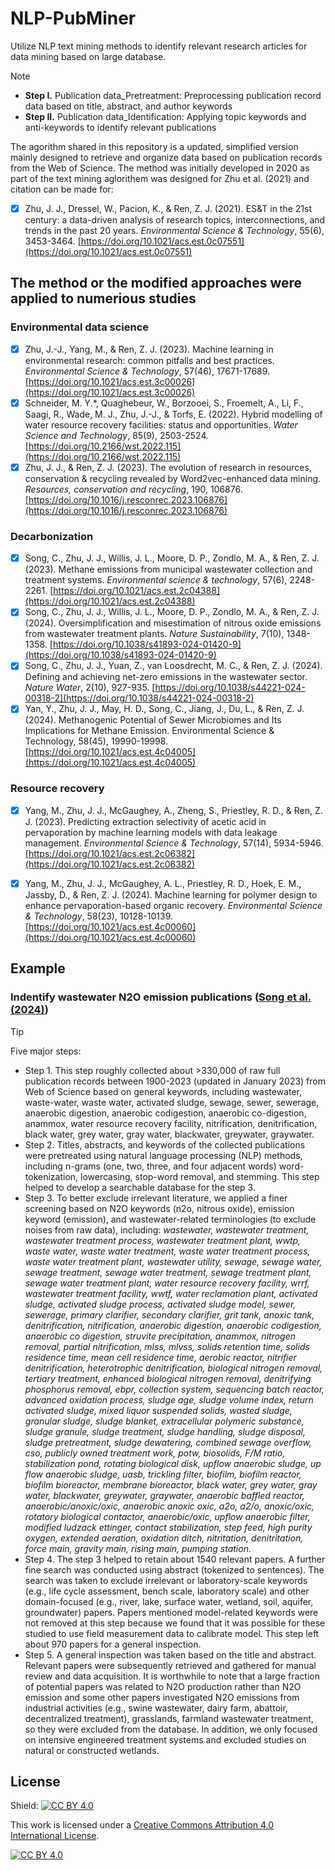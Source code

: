 # NLP-PubMiner
Utilize NLP text mining methods to identify relevant research articles for data mining based on large database.
> [!NOTE]
> * <b>Step I.</b> Publication data_Pretreatment: Preprocessing publication record data based on title, abstract, and author keywords
> * <b>Step II.</b> Publication data_Identification: Applying topic keywords and anti-keywords to identify relevant publications

The agorithm shared in this repository is a updated, simplified version mainly designed to retrieve and organize data based on publication records from the Web of Science. The method was initially developed in 2020 as part of the text mining aglorithem was designed for Zhu et al. (2021) and citation can be made for:
- [x] Zhu, J. J., Dressel, W., Pacion, K., & Ren, Z. J. (2021). ES&T in the 21st century: a data-driven analysis of research topics, interconnections, and trends in the past 20 years. *Environmental Science & Technology*, 55(6), 3453-3464. [https://doi.org/10.1021/acs.est.0c07551](https://doi.org/10.1021/acs.est.0c07551)

## The method or the modified approaches were applied to numerious studies
### Environmental data science
- [x] Zhu, J.-J., Yang, M., & Ren, Z. J. (2023). Machine learning in environmental research: common pitfalls and best practices. *Environmental Science & Technology*, 57(46), 17671-17689. [https://doi.org/10.1021/acs.est.3c00026](https://doi.org/10.1021/acs.est.3c00026)
- [x] Schneider, M. Y.*, Quaghebeur, W., Borzooei, S., Froemelt, A., Li, F., Saagi, R., Wade, M. J., Zhu, J.-J., & Torfs, E. (2022). Hybrid modelling of water resource recovery facilities: status and opportunities. *Water Science and Technology*, 85(9), 2503-2524. [https://doi.org/10.2166/wst.2022.115](https://doi.org/10.2166/wst.2022.115)
- [x] Zhu, J. J., & Ren, Z. J. (2023). The evolution of research in resources, conservation & recycling revealed by Word2vec-enhanced data mining. *Resources, conservation and recycling*, 190, 106876. [https://doi.org/10.1016/j.resconrec.2023.106876](https://doi.org/10.1016/j.resconrec.2023.106876)

### Decarbonization
- [x] Song, C., Zhu, J. J., Willis, J. L., Moore, D. P., Zondlo, M. A., & Ren, Z. J. (2023). Methane emissions from municipal wastewater collection and treatment systems. *Environmental science & technology*, 57(6), 2248-2261. [https://doi.org/10.1021/acs.est.2c04388](https://doi.org/10.1021/acs.est.2c04388)
- [x] Song, C., Zhu, J. J., Willis, J. L., Moore, D. P., Zondlo, M. A., & Ren, Z. J. (2024). Oversimplification and misestimation of nitrous oxide emissions from wastewater treatment plants. *Nature Sustainability*, 7(10), 1348-1358. [https://doi.org/10.1038/s41893-024-01420-9](https://doi.org/10.1038/s41893-024-01420-9)
- [x] Song, C., Zhu, J. J., Yuan, Z., van Loosdrecht, M. C., & Ren, Z. J. (2024). Defining and achieving net-zero emissions in the wastewater sector. *Nature Water*, 2(10), 927-935. [https://doi.org/10.1038/s44221-024-00318-2](https://doi.org/10.1038/s44221-024-00318-2)
- [x] Yan, Y., Zhu, J. J., May, H. D., Song, C., Jiang, J., Du, L., & Ren, Z. J. (2024). Methanogenic Potential of Sewer Microbiomes and Its Implications for Methane Emission. Environmental Science & Technology, 58(45), 19990-19998. [https://doi.org/10.1021/acs.est.4c04005](https://doi.org/10.1021/acs.est.4c04005)

### Resource recovery
- [x] Yang, M., Zhu, J. J., McGaughey, A., Zheng, S., Priestley, R. D., & Ren, Z. J. (2023). Predicting extraction selectivity of acetic acid in pervaporation by machine learning models with data leakage management. *Environmental Science & Technology*, 57(14), 5934-5946. [https://doi.org/10.1021/acs.est.2c06382](https://doi.org/10.1021/acs.est.2c06382)
- [x] Yang, M., Zhu, J. J., McGaughey, A. L., Priestley, R. D., Hoek, E. M., Jassby, D., & Ren, Z. J. (2024). Machine learning for polymer design to enhance pervaporation-based organic recovery. *Environmental Science & Technology*, 58(23), 10128-10139. [https://doi.org/10.1021/acs.est.4c00060](https://doi.org/10.1021/acs.est.4c00060)


## Example
### Indentify wastewater N2O emission publications ([Song et al. (2024)](https://doi.org/10.1038/s41893-024-01420-9))
> [!TIP]
> Five major steps:
* Step 1. This step roughly collected about >330,000 of raw full publication records between 1900-2023 (updated in January 2023) from Web of Science based on general keywords, including wastewater, waste-water, waste water, activated sludge, sewage, sewer, sewerage, anaerobic digestion, anaerobic codigestion, anaerobic co-digestion, anammox, water resource recovery facility, nitrification, denitrification, black water, grey water, gray water, blackwater, greywater, graywater.
* Step 2. Titles, abstracts, and keywords of the collected publications were pretreated using natural language processing (NLP) methods, including n-grams (one, two, three, and four adjacent words) word-tokenization, lowercasing, stop-word removal, and stemming. This step helped to develop a searchable database for the step 3.
* Step 3. To better exclude irrelevant literature, we applied a finer screening based on N2O keywords (n2o, nitrous oxide), emission keyword (emission), and wastewater-related terminologies (to exclude noises from raw data), including:
<i>wastewater, wastewater treatment, wastewater treatment process, wastewater treatment plant, wwtp, waste water, waste water treatment, waste water treatment process, waste water treatment plant, wastewater utility, sewage, sewage water, sewage treatment, sewage water treatment, sewage treatment plant, sewage water treatment plant, water resource recovery facility, wrrf, wastewater treatment facility, wwtf, water reclamation plant, activated sludge, activated sludge process,  activated sludge model, sewer, sewerage, primary clarifier, secondary clarifier, grit tank, anoxic tank, denitrification, nitrification, anaerobic digestion, anaerobic codigestion, anaerobic co digestion, struvite precipitation, anammox, nitrogen removal, partial nitrification, mlss, mlvss, solids retention time, solids residence time, mean cell residence time, aerobic reactor,  nitrifier denitrification, heterotrophic denitrification, biological nitrogen removal, tertiary treatment, enhanced biological nitrogen removal, denitrifying phosphorus removal, ebpr, collection system, sequencing batch reactor,  advanced oxidation process, sludge age, sludge volume index, return activated sludge, mixed liquor suspended solids, wasted sludge, granular sludge,  sludge blanket, extracellular polymeric substance, sludge granule, sludge treatment, sludge handling, sludge disposal, sludge pretreatment, sludge dewatering, combined sewage overflow, cso, publicly owned treatment work, potw, biosolids, F/M ratio, stabilization pond, rotating biological disk, upflow anaerobic sludge, up flow anaerobic sludge, uasb, trickling filter, biofilm, biofilm reactor, biofilm bioreactor, membrane bioreactor, black water, grey water, gray water, blackwater, greywater, graywater, anaerobic baffled reactor, anaerobic/anoxic/oxic, anaerobic anoxic oxic, a2o, a2/o, anoxic/oxic, rotatory biological contactor, anaerobic/oxic, upflow anaerobic filter, modified ludzack ettinger, contact stabilization, step feed, high purity oxygen, extended aeration, oxidation ditch, nitritation, denitritation, force main, gravity main, rising main, pumping station.</i>
* Step 4. The step 3 helped to retain about 1540 relevant papers. A further fine search was conducted using abstract (tokenized to sentences). The search was taken to exclude irrelevant or laboratory-scale keywords (e.g., life cycle assessment, bench scale, laboratory scale) and other domain-focused (e.g., river, lake, surface water, wetland, soil, aquifer, groundwater) papers. Papers mentioned model-related keywords were not removed at this step because we found that it was possible for these studied to use field measurement data to calibrate model. This step left about 970 papers for a general inspection. 
* Step 5. A general inspection was taken based on the title and abstract. Relevant papers were subsequently retrieved and gathered for manual review and data acquisition. It is worthwhile to note that a large fraction of potential papers was related to N2O production rather than N2O emission and some other papers investigated N2O emissions from industrial activities (e.g., swine wastewater, dairy farm, abattoir, decentralized treatment), grasslands, farmland wastewater treatment, so they were excluded from the database. In addition, we only focused on intensive engineered treatment systems and excluded studies on natural or constructed wetlands.


## License

Shield: [![CC BY 4.0][cc-by-shield]][cc-by]

This work is licensed under a
[Creative Commons Attribution 4.0 International License][cc-by].

[![CC BY 4.0][cc-by-image]][cc-by]

[cc-by]: http://creativecommons.org/licenses/by/4.0/
[cc-by-image]: https://i.creativecommons.org/l/by/4.0/88x31.png
[cc-by-shield]: https://img.shields.io/badge/License-CC%20BY%204.0-lightgrey.svg

